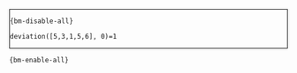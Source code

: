 <div style="border:1px solid black;">

`{bm-disable-all}`

```
deviation([5,3,1,5,6], 0)=1
```

</div>

`{bm-enable-all}`

